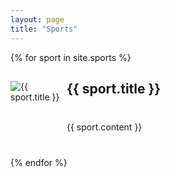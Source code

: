 ```yaml
---
layout: page
title: "Sports"
---
```


{% for sport in site.sports %}

<div class="sports" style="margin-bottom: 40px;">

<span style="float:left;  width: 80px; height: 80px;  margin-right: 10px; ">
<img src="{{ sport.image_path }}" alt="{{ sport.title }}" /></span>
 <h2>{{ sport.title }}</h2>
</div>

<div style="margin-bottom: 40px;">
{{ sport.content  }}
</div>

{% endfor %}